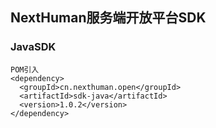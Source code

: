 ## NextHuman服务端开放平台SDK
### JavaSDK
```
POM引入
<dependency>
  <groupId>cn.nexthuman.open</groupId>
  <artifactId>sdk-java</artifactId>
  <version>1.0.2</version>
</dependency>
```
